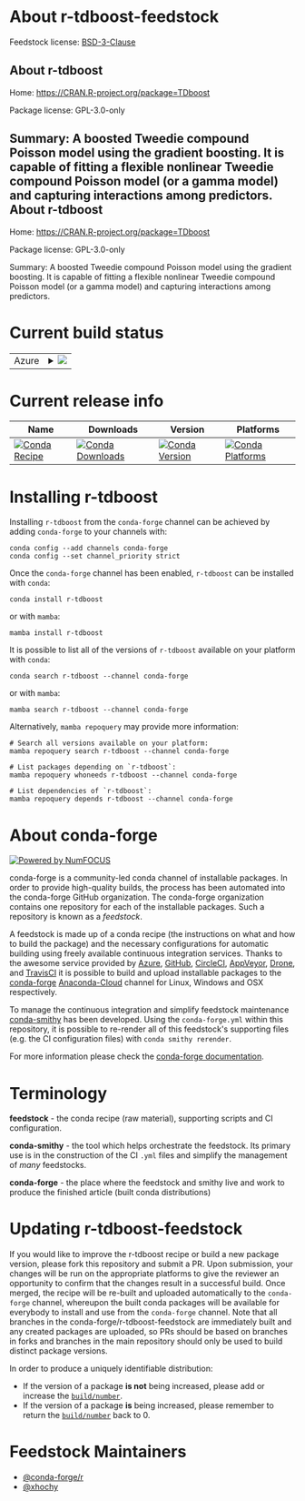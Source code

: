 About r-tdboost-feedstock
=========================

Feedstock license: [BSD-3-Clause](https://github.com/conda-forge/r-tdboost-feedstock/blob/main/LICENSE.txt)

About r-tdboost
---------------

Home: https://CRAN.R-project.org/package=TDboost

Package license: GPL-3.0-only

Summary: A boosted Tweedie compound Poisson model using the gradient boosting. It is capable of fitting a flexible nonlinear Tweedie compound Poisson model (or a gamma model) and capturing interactions among predictors. 
About r-tdboost
---------------

Home: https://CRAN.R-project.org/package=TDboost

Package license: GPL-3.0-only

Summary: A boosted Tweedie compound Poisson model using the gradient boosting. It is capable of fitting a flexible nonlinear Tweedie compound Poisson model (or a gamma model) and capturing interactions among predictors. 

Current build status
====================


<table>
    
  <tr>
    <td>Azure</td>
    <td>
      <details>
        <summary>
          <a href="https://dev.azure.com/conda-forge/feedstock-builds/_build/latest?definitionId=7241&branchName=main">
            <img src="https://dev.azure.com/conda-forge/feedstock-builds/_apis/build/status/r-tdboost-feedstock?branchName=main">
          </a>
        </summary>
        <table>
          <thead><tr><th>Variant</th><th>Status</th></tr></thead>
          <tbody><tr>
              <td>linux_64_r_base4.2</td>
              <td>
                <a href="https://dev.azure.com/conda-forge/feedstock-builds/_build/latest?definitionId=7241&branchName=main">
                  <img src="https://dev.azure.com/conda-forge/feedstock-builds/_apis/build/status/r-tdboost-feedstock?branchName=main&jobName=linux&configuration=linux%20linux_64_r_base4.2" alt="variant">
                </a>
              </td>
            </tr><tr>
              <td>linux_64_r_base4.3</td>
              <td>
                <a href="https://dev.azure.com/conda-forge/feedstock-builds/_build/latest?definitionId=7241&branchName=main">
                  <img src="https://dev.azure.com/conda-forge/feedstock-builds/_apis/build/status/r-tdboost-feedstock?branchName=main&jobName=linux&configuration=linux%20linux_64_r_base4.3" alt="variant">
                </a>
              </td>
            </tr><tr>
              <td>osx_64_r_base4.2</td>
              <td>
                <a href="https://dev.azure.com/conda-forge/feedstock-builds/_build/latest?definitionId=7241&branchName=main">
                  <img src="https://dev.azure.com/conda-forge/feedstock-builds/_apis/build/status/r-tdboost-feedstock?branchName=main&jobName=osx&configuration=osx%20osx_64_r_base4.2" alt="variant">
                </a>
              </td>
            </tr><tr>
              <td>osx_64_r_base4.3</td>
              <td>
                <a href="https://dev.azure.com/conda-forge/feedstock-builds/_build/latest?definitionId=7241&branchName=main">
                  <img src="https://dev.azure.com/conda-forge/feedstock-builds/_apis/build/status/r-tdboost-feedstock?branchName=main&jobName=osx&configuration=osx%20osx_64_r_base4.3" alt="variant">
                </a>
              </td>
            </tr><tr>
              <td>win_64</td>
              <td>
                <a href="https://dev.azure.com/conda-forge/feedstock-builds/_build/latest?definitionId=7241&branchName=main">
                  <img src="https://dev.azure.com/conda-forge/feedstock-builds/_apis/build/status/r-tdboost-feedstock?branchName=main&jobName=win&configuration=win%20win_64_" alt="variant">
                </a>
              </td>
            </tr>
          </tbody>
        </table>
      </details>
    </td>
  </tr>
</table>

Current release info
====================

| Name | Downloads | Version | Platforms |
| --- | --- | --- | --- |
| [![Conda Recipe](https://img.shields.io/badge/recipe-r--tdboost-green.svg)](https://anaconda.org/conda-forge/r-tdboost) | [![Conda Downloads](https://img.shields.io/conda/dn/conda-forge/r-tdboost.svg)](https://anaconda.org/conda-forge/r-tdboost) | [![Conda Version](https://img.shields.io/conda/vn/conda-forge/r-tdboost.svg)](https://anaconda.org/conda-forge/r-tdboost) | [![Conda Platforms](https://img.shields.io/conda/pn/conda-forge/r-tdboost.svg)](https://anaconda.org/conda-forge/r-tdboost) |

Installing r-tdboost
====================

Installing `r-tdboost` from the `conda-forge` channel can be achieved by adding `conda-forge` to your channels with:

```
conda config --add channels conda-forge
conda config --set channel_priority strict
```

Once the `conda-forge` channel has been enabled, `r-tdboost` can be installed with `conda`:

```
conda install r-tdboost
```

or with `mamba`:

```
mamba install r-tdboost
```

It is possible to list all of the versions of `r-tdboost` available on your platform with `conda`:

```
conda search r-tdboost --channel conda-forge
```

or with `mamba`:

```
mamba search r-tdboost --channel conda-forge
```

Alternatively, `mamba repoquery` may provide more information:

```
# Search all versions available on your platform:
mamba repoquery search r-tdboost --channel conda-forge

# List packages depending on `r-tdboost`:
mamba repoquery whoneeds r-tdboost --channel conda-forge

# List dependencies of `r-tdboost`:
mamba repoquery depends r-tdboost --channel conda-forge
```


About conda-forge
=================

[![Powered by
NumFOCUS](https://img.shields.io/badge/powered%20by-NumFOCUS-orange.svg?style=flat&colorA=E1523D&colorB=007D8A)](https://numfocus.org)

conda-forge is a community-led conda channel of installable packages.
In order to provide high-quality builds, the process has been automated into the
conda-forge GitHub organization. The conda-forge organization contains one repository
for each of the installable packages. Such a repository is known as a *feedstock*.

A feedstock is made up of a conda recipe (the instructions on what and how to build
the package) and the necessary configurations for automatic building using freely
available continuous integration services. Thanks to the awesome service provided by
[Azure](https://azure.microsoft.com/en-us/services/devops/), [GitHub](https://github.com/),
[CircleCI](https://circleci.com/), [AppVeyor](https://www.appveyor.com/),
[Drone](https://cloud.drone.io/welcome), and [TravisCI](https://travis-ci.com/)
it is possible to build and upload installable packages to the
[conda-forge](https://anaconda.org/conda-forge) [Anaconda-Cloud](https://anaconda.org/)
channel for Linux, Windows and OSX respectively.

To manage the continuous integration and simplify feedstock maintenance
[conda-smithy](https://github.com/conda-forge/conda-smithy) has been developed.
Using the ``conda-forge.yml`` within this repository, it is possible to re-render all of
this feedstock's supporting files (e.g. the CI configuration files) with ``conda smithy rerender``.

For more information please check the [conda-forge documentation](https://conda-forge.org/docs/).

Terminology
===========

**feedstock** - the conda recipe (raw material), supporting scripts and CI configuration.

**conda-smithy** - the tool which helps orchestrate the feedstock.
                   Its primary use is in the construction of the CI ``.yml`` files
                   and simplify the management of *many* feedstocks.

**conda-forge** - the place where the feedstock and smithy live and work to
                  produce the finished article (built conda distributions)


Updating r-tdboost-feedstock
============================

If you would like to improve the r-tdboost recipe or build a new
package version, please fork this repository and submit a PR. Upon submission,
your changes will be run on the appropriate platforms to give the reviewer an
opportunity to confirm that the changes result in a successful build. Once
merged, the recipe will be re-built and uploaded automatically to the
`conda-forge` channel, whereupon the built conda packages will be available for
everybody to install and use from the `conda-forge` channel.
Note that all branches in the conda-forge/r-tdboost-feedstock are
immediately built and any created packages are uploaded, so PRs should be based
on branches in forks and branches in the main repository should only be used to
build distinct package versions.

In order to produce a uniquely identifiable distribution:
 * If the version of a package **is not** being increased, please add or increase
   the [``build/number``](https://docs.conda.io/projects/conda-build/en/latest/resources/define-metadata.html#build-number-and-string).
 * If the version of a package **is** being increased, please remember to return
   the [``build/number``](https://docs.conda.io/projects/conda-build/en/latest/resources/define-metadata.html#build-number-and-string)
   back to 0.

Feedstock Maintainers
=====================

* [@conda-forge/r](https://github.com/conda-forge/r/)
* [@xhochy](https://github.com/xhochy/)

